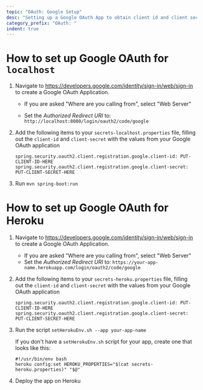 ```yaml
---
topic: "OAuth: Google Setup"
desc: "Setting up a Google OAuth App to obtain client id and client secret"
category_prefix: "OAuth: "
indent: true
---
```



# How to set up Google OAuth for `localhost`

1. Navigate to <https://developers.google.com/identity/sign-in/web/sign-in> to create a Google OAuth Application.
    - If you are asked "Where are you calling from", select "Web Server"

    - Set the *Authorized Redirect URI* to: `http://localhost:8080/login/oauth2/code/google`
2. Add the following items to your `secrets-localhost.properties` file, filling out the `client-id` and `client-secret` with the values from  your Google OAuth application
   ```
   spring.security.oauth2.client.registration.google.client-id: PUT-CLIENT-ID-HERE
   spring.security.oauth2.client.registration.google.client-secret: PUT-CLIENT-SECRET-HERE
   ```
3. Run `mvn spring-boot:run`

# How to set up Google OAuth for Heroku

1. Navigate to <https://developers.google.com/identity/sign-in/web/sign-in> to create a Google OAuth Application.
    - If you are asked "Where are you calling from", select "Web Server"
    - Set the *Authorized Redirect URI* to: `https://your-app-name.herokuapp.com/login/oauth2/code/google`
2. Add the following items to your `secrets-heroku.properties` file, 
   filling out the `client-id` and `client-secret` with the values from  your Google OAuth application
   ```
   spring.security.oauth2.client.registration.google.client-id: PUT-CLIENT-ID-HERE
   spring.security.oauth2.client.registration.google.client-secret: PUT-CLIENT-SECRET-HERE
   ```
3. Run the script `setHerokuEnv.sh --app your-app-name`

   If you don't have a `setHerokuEnv.sh` script for your app, create one that looks like this:

   ```
   #!/usr/bin/env bash
   heroku config:set HEROKU_PROPERTIES="$(cat secrets-heroku.properties)" "$@"
   ```
4. Deploy the app on Heroku
   
  
